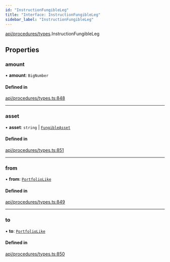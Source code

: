 ```yaml
---
id: "InstructionFungibleLeg"
title: "Interface: InstructionFungibleLeg"
sidebar_label: "InstructionFungibleLeg"
---
```


[api/procedures/types](../../../../../modules/API/Procedures/Types/Types.md).InstructionFungibleLeg

## Properties

### amount

• **amount**: `BigNumber`

#### Defined in

[api/procedures/types.ts:848](https://github.com/PolymeshAssociation/polymesh-sdk/blob/fe2e6dd1d/src/api/procedures/types.ts#L848)

___

### asset

• **asset**: `string` \| [`FungibleAsset`](../../../../../classes/API/Entities/Asset/Fungible/FungibleAsset.md)

#### Defined in

[api/procedures/types.ts:851](https://github.com/PolymeshAssociation/polymesh-sdk/blob/fe2e6dd1d/src/api/procedures/types.ts#L851)

___

### from

• **from**: [`PortfolioLike`](../../../../../modules/API/Entities/Types/Types.md#portfoliolike)

#### Defined in

[api/procedures/types.ts:849](https://github.com/PolymeshAssociation/polymesh-sdk/blob/fe2e6dd1d/src/api/procedures/types.ts#L849)

___

### to

• **to**: [`PortfolioLike`](../../../../../modules/API/Entities/Types/Types.md#portfoliolike)

#### Defined in

[api/procedures/types.ts:850](https://github.com/PolymeshAssociation/polymesh-sdk/blob/fe2e6dd1d/src/api/procedures/types.ts#L850)
